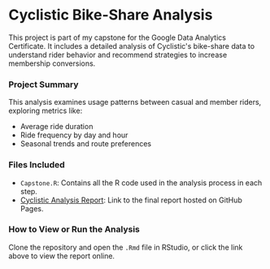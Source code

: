 # Cyclistic Bike-Share Analysis

This project is part of my capstone for the Google Data Analytics Certificate. It includes a detailed analysis of Cyclistic's bike-share data to understand rider behavior and recommend strategies to increase membership conversions.

### Project Summary
This analysis examines usage patterns between casual and member riders, exploring metrics like:
- Average ride duration
- Ride frequency by day and hour
- Seasonal trends and route preferences

### Files Included
- `Capstone.R`: Contains all the R code used in the analysis process in each step.
- [Cyclistic Analysis Report](https://maniac49.github.io/Google-Data-Analytics-Cyclistic/): Link to the final report hosted on GitHub Pages.

### How to View or Run the Analysis
Clone the repository and open the `.Rmd` file in RStudio, or click the link above to view the report online.
